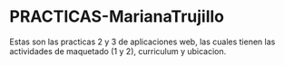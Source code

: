 # PRACTICAS-MarianaTrujillo
Estas son las practicas 2 y  3 de aplicaciones web, las cuales tienen las actividades de maquetado (1 y 2), curriculum y ubicacion.
